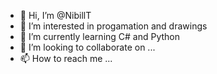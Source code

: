 - 👋 Hi, I’m @NibillT
- 👀 I’m interested in progamation and drawings
- 🌱 I’m currently learning C# and Python
- 💞️ I’m looking to collaborate on ...
- 📫 How to reach me ...

<!---
NibillT/NibillT is a ✨ special ✨ repository because its `README.md` (this file) appears on your GitHub profile.
You can click the Preview link to take a look at your changes.
--->

